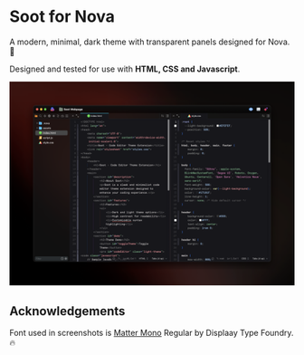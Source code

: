 # Soot for Nova
A modern, minimal, dark theme with transparent panels designed for Nova. 🎨

Designed and tested for use with **HTML, CSS and Javascript**. 

![Soot Theme Preview](https://raw.githubusercontent.com/jacobyard/Soot.novaextension/main/Images/soot-theme.png)

## Acknowledgements
Font used in screenshots is [Matter Mono](https://displaay.net/typeface/matter-collection/matter-mono/) Regular by Displaay Type Foundry. 🔥